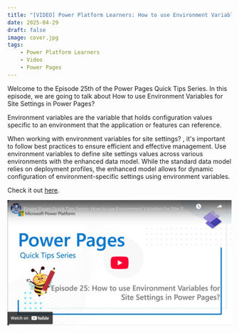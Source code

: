 ```yaml
---
title: "[VIDEO] Power Platform Learners: How to use Environment Variables for Site Settings in Power Pages?"
date: 2025-04-29
draft: false
image: cover.jpg
tags: 
    - Power Platform Learners
    - Video
    - Power Pages
---
```


Welcome to the Episode 25th of the Power Pages Quick Tips Series. In this episode, we are going to talk about How to use Environment Variables for Site Settings in Power Pages?

Environment variables are the variable that holds configuration values specific to an environment that the application or features can reference.

When working with environment variables for site settings? , it's important to follow best practices to ensure efficient and effective management. Use environment variables to define site settings values across various environments with the enhanced data model. While the standard data model relies on deployment profiles, the enhanced model allows for dynamic configuration of environment-specific settings using environment variables.

Check it out [here](https://youtu.be/ZdQ8xUVJ9Xk).

[![](video.jpg)](https://youtu.be/ZdQ8xUVJ9Xk)
